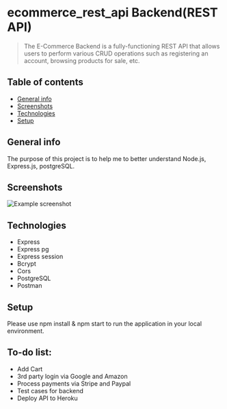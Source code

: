 # ecommerce_rest_api Backend(REST API)

> The E-Commerce Backend is a fully-functioning REST API that allows users to perform various CRUD operations such as registering an account, browsing products for sale, etc.

## Table of contents

* [General info](#general-info)
* [Screenshots](#screenshots)
* [Technologies](#technologies)
* [Setup](#setup)


## General info

The purpose of this project is to help me to better understand Node.js, Express.js, postgreSQL.
## Screenshots

![Example screenshot]('server/screanshots/ecommerce-rest-api-diogram.png)

## Technologies

* Express 
* Express pg 
* Express session 
* Bcrypt 
* Cors
* PostgreSQL 
* Postman

## Setup

Please use npm install & npm start to run the application in your local environment.

## To-do list:
* Add Cart
* 3rd party login via Google and Amazon
* Process payments via Stripe and Paypal
* Test cases for backend
* Deploy API to Heroku

